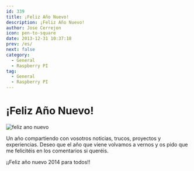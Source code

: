 ```yaml
---
id: 339
title: ¡Feliz Año Nuevo!
description: ¡Feliz Año Nuevo!
author: Jose Cerrejon
icon: pen-to-square
date: 2013-12-31 10:37:18
prev: /es/
next: false
category:
  - General
  - Raspberry PI
tag:
  - General
  - Raspberry PI
---
```


# ¡Feliz Año Nuevo!

![feliz ano nuevo](/images/happy_new_year.jpg)

Un año compartiendo con vosotros noticias, trucos, proyectos y experiencias. Deseo que el año que viene volvamos a vernos y os pido que me felicitéis en los comentarios si queréis.

¡¡Feliz año nuevo 2014 para todos!!